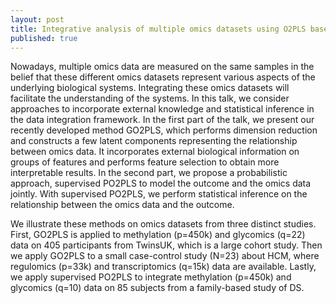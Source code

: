 ```yaml
---
layout: post
title: Integrative analysis of multiple omics datasets using O2PLS based methods
published: true
---
```


Nowadays, multiple omics data are measured on the same samples in the belief that these different omics datasets represent various aspects of the underlying biological systems. Integrating these omics datasets will facilitate the understanding of the systems. In this talk, we consider approaches to incorporate external knowledge and statistical inference in the data integration framework. In the first part of the talk, we present our recently developed method GO2PLS, which performs dimension reduction and constructs a few latent components representing the relationship between omics data. It incorporates external biological information on groups of features and performs feature selection to obtain more interpretable results. In the second part, we propose a probabilistic approach, supervised PO2PLS to model the outcome and the omics data jointly. With supervised PO2PLS, we perform statistical inference on the relationship between the omics data and the outcome.

We illustrate these methods on omics datasets from three distinct studies. First, GO2PLS is applied to methylation (p=450k) and glycomics (q=22) data on 405 participants from TwinsUK, which is a large cohort study. Then we apply GO2PLS to a small case-control study (N=23) about HCM, where regulomics (p=33k) and transcriptomics (q=15k) data are available. Lastly, we apply supervised PO2PLS to integrate methylation (p=450k) and glycomics (q=10) data on 85 subjects from a family-based study of DS.
